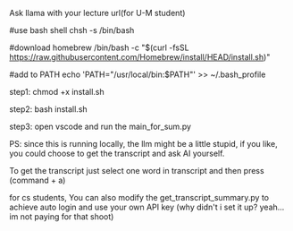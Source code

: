 Ask llama with your lecture url(for U-M student)



#use bash shell
chsh -s /bin/bash 

#download homebrew
/bin/bash -c "$(curl -fsSL https://raw.githubusercontent.com/Homebrew/install/HEAD/install.sh)"


#add to PATH
echo 'PATH="/usr/local/bin:$PATH"' >> ~/.bash_profile   



step1:    chmod +x install.sh

step2:     bash install.sh

step3:      open vscode and run the main_for_sum.py 



PS: since this is running locally, the llm might be a little stupid, if you like, you could choose to get the transcript and ask AI yourself. 

To get the transcript just select one word in transcript and then press (command + a) 


for cs students, You can also modify the get_transcript_summary.py to achieve auto login and use your own API key (why didn't i set it up? yeah... im not paying for that shoot)



